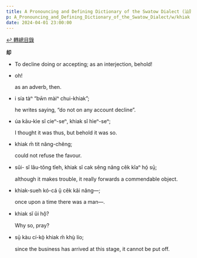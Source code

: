 ```yaml
---
title: A Pronouncing and Defining Dictionary of the Swatow Dialect (汕頭方言音義字典) / khiak
p: A_Pronouncing_and_Defining_Dictionary_of_the_Swatow_Dialect/w/khiak
date: 2024-04-01 23:00:00
---
```


[↩️ 轉總目錄](/A_Pronouncing_and_Defining_Dictionary_of_the_Swatow_Dialect)


**却**
- To decline doing or accepting; as an interjection, behold!

- oh!

  as an adverb, then.

- i sía tàⁿ “bw̄n màiⁿ chui-khiak”;

  he writes saying, “do not on any account decline”.

- úa kāu-kìe sĭ cieⁿ-seⁿ, khiak sĭ hìeⁿ-seⁿ;

  I thought it was thus, but behold it was so.

- khiak m̄ tit nâng-chêng;

  could not refuse the favour.

- sûi- sĭ lâu-tŏng tîeh, khiak sĭ cak sêng nâng cêk kĭaⁿ hó̤ sṳ̄;

  although it makes trouble, it really forwards a commendable object.

- khiak-sueh kó-cá ṳ̆ cêk kâi nâng—;

  once upon a time there was a man—.

- khiak sĭ ûi hô̤?

  Why so, pray?

- sṳ̄ kàu cí-kò̤ khiak m̄ khṳ̀ lío;

  since the business has arrived at this stage, it cannot be put off.
